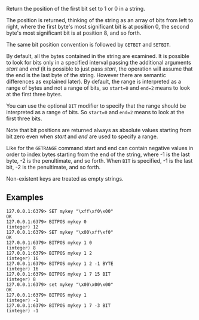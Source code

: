 Return the position of the first bit set to 1 or 0 in a string.

The position is returned, thinking of the string as an array of bits from left to
right, where the first byte's most significant bit is at position 0, the second
byte's most significant bit is at position 8, and so forth.

The same bit position convention is followed by `GETBIT` and `SETBIT`.

By default, all the bytes contained in the string are examined.
It is possible to look for bits only in a specified interval passing the additional arguments _start_ and _end_ (it is possible to just pass _start_, the operation will assume that the end is the last byte of the string. However there are semantic differences as explained later).
By default, the range is interpreted as a range of bytes and not a range of bits, so `start=0` and `end=2` means to look at the first three bytes.

You can use the optional `BIT` modifier to specify that the range should be interpreted as a range of bits.
So `start=0` and `end=2` means to look at the first three bits.

Note that bit positions are returned always as absolute values starting from bit zero even when _start_ and _end_ are used to specify a range.

Like for the `GETRANGE` command start and end can contain negative values in
order to index bytes starting from the end of the string, where -1 is the last
byte, -2 is the penultimate, and so forth. When `BIT` is specified, -1 is the last
bit, -2 is the penultimate, and so forth.

Non-existent keys are treated as empty strings.

## Examples

```valkey-cli
127.0.0.1:6379> SET mykey "\xff\xf0\x00"
OK
127.0.0.1:6379> BITPOS mykey 0
(integer) 12
127.0.0.1:6379> SET mykey "\x00\xff\xf0"
OK
127.0.0.1:6379> BITPOS mykey 1 0
(integer) 8
127.0.0.1:6379> BITPOS mykey 1 2
(integer) 16
127.0.0.1:6379> BITPOS mykey 1 2 -1 BYTE
(integer) 16
127.0.0.1:6379> BITPOS mykey 1 7 15 BIT
(integer) 8
127.0.0.1:6379> set mykey "\x00\x00\x00"
OK
127.0.0.1:6379> BITPOS mykey 1
(integer) -1
127.0.0.1:6379> BITPOS mykey 1 7 -3 BIT
(integer) -1
```
